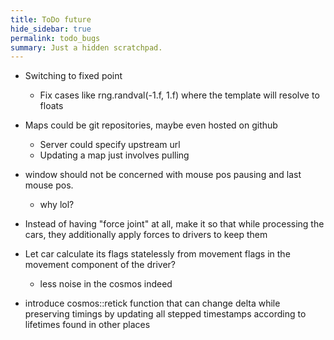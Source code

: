 ```yaml
---
title: ToDo future
hide_sidebar: true
permalink: todo_bugs
summary: Just a hidden scratchpad.
---
```


- Switching to fixed point
	- Fix cases like rng.randval(-1.f, 1.f) where the template will resolve to floats
- Maps could be git repositories, maybe even hosted on github
	- Server could specify upstream url
	- Updating a map just involves pulling

- window should not be concerned with mouse pos pausing and last mouse pos.
	- why lol?

- Instead of having "force joint" at all, make it so that while processing the cars, they additionally apply forces to drivers to keep them
- Let car calculate its flags statelessly from movement flags in the movement component of the driver?
	- less noise in the cosmos indeed

- introduce cosmos::retick function that can change delta while preserving timings by updating all stepped timestamps according to lifetimes found in other places
